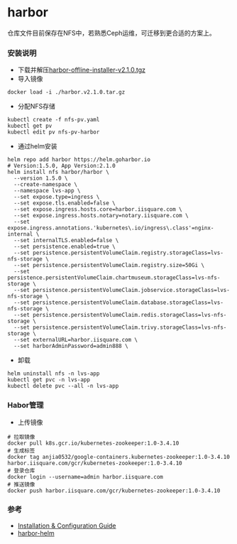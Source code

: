 # harbor
仓库文件目前保存在NFS中，若熟悉Ceph运维，可迁移到更合适的方案上。

### 安装说明
- 下载并解压[harbor-offline-installer-v2.1.0.tgz](https://github.com/goharbor/harbor/releases/tag/v2.1.0)
- 导入镜像
```
docker load -i ./harbor.v2.1.0.tar.gz
```
- 分配NFS存储
```
kubectl create -f nfs-pv.yaml
kubectl get pv
kubectl edit pv nfs-pv-harbor
```
- 通过helm安装
```
helm repo add harbor https://helm.goharbor.io
# Version:1.5.0, App Version:2.1.0
helm install nfs harbor/harbor \
  --version 1.5.0 \
  --create-namespace \
  --namespace lvs-app \
  --set expose.type=ingress \
  --set expose.tls.enabled=false \
  --set expose.ingress.hosts.core=harbor.iisquare.com \
  --set expose.ingress.hosts.notary=notary.iisquare.com \
  --set expose.ingress.annotations.'kubernetes\.io/ingress\.class'=nginx-internal \
  --set internalTLS.enabled=false \
  --set persistence.enabled=true \
  --set persistence.persistentVolumeClaim.registry.storageClass=lvs-nfs-storage \
  --set persistence.persistentVolumeClaim.registry.size=50Gi \
  --set persistence.persistentVolumeClaim.chartmuseum.storageClass=lvs-nfs-storage \
  --set persistence.persistentVolumeClaim.jobservice.storageClass=lvs-nfs-storage \
  --set persistence.persistentVolumeClaim.database.storageClass=lvs-nfs-storage \
  --set persistence.persistentVolumeClaim.redis.storageClass=lvs-nfs-storage \
  --set persistence.persistentVolumeClaim.trivy.storageClass=lvs-nfs-storage \
  --set externalURL=harbor.iisquare.com \
  --set harborAdminPassword=admin888 \
```
- 卸载
```
helm uninstall nfs -n lvs-app
kubectl get pvc -n lvs-app
kubectl delete pvc --all -n lvs-app
```

### Habor管理
- 上传镜像
```
# 拉取镜像
docker pull k8s.gcr.io/kubernetes-zookeeper:1.0-3.4.10
# 生成标签
docker tag anjia0532/google-containers.kubernetes-zookeeper:1.0-3.4.10 harbor.iisquare.com/gcr/kubernetes-zookeeper:1.0-3.4.10
# 登录仓库
docker login --username=admin harbor.iisquare.com
# 推送镜像
docker push harbor.iisquare.com/gcr/kubernetes-zookeeper:1.0-3.4.10
```

### 参考
- [Installation & Configuration Guide](https://goharbor.io/docs/2.1.0/install-config/)
- [harbor-helm](https://github.com/goharbor/harbor-helm)
